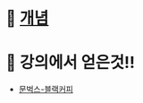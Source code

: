 # 🍚 [개념](https://github.com/Lee-jisang/FE-study/blob/main/JavaScript/concepts/README.md)


# 🌷 강의에서 얻은것!!

- [문벅스-블랙커피](https://github.com/Lee-jisang/FE-study/tree/main/JavaScript/moonbucks-menu)
